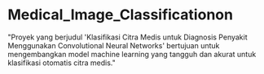 # Medical_Image_Classificationon
"Proyek yang berjudul 'Klasifikasi Citra Medis untuk Diagnosis Penyakit Menggunakan Convolutional Neural Networks' bertujuan untuk mengembangkan model machine learning yang tangguh dan akurat untuk klasifikasi otomatis citra medis."
